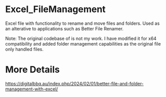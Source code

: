 # Excel_FileManagement
Excel file with functionality to rename and move files and folders. Used as an alterative to applications such as Better File Renamer.

Note: The original codebase of is not my work. I have modified it for x64 compatibility and added folder management capabilities as the original file only handled files.

# More Details
https://digitalbbq.au/index.php/2024/02/01/better-file-and-folder-management-with-excel/